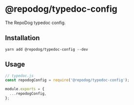 # @repodog/typedoc-config

The RepoDog typedoc config.

## Installation

```shell
yarn add @repodog/typedoc-config --dev
```

## Usage

```javascript
// typedoc.js
const repodogConfig = require('@repodog/typedoc-config');

module.exports = {
  ...repodogConfig,
};
```
